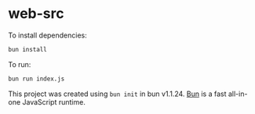 # web-src

To install dependencies:

```bash
bun install
```

To run:

```bash
bun run index.js
```

This project was created using `bun init` in bun v1.1.24. [Bun](https://bun.sh) is a fast all-in-one JavaScript runtime.
